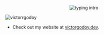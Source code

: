 <p align="center">
  <img src="https://readme-typing-svg.herokuapp.com?color=08CE90&center=true&vCenter=true&lines=Hello+everyone!!!;My+name's+Victor+Godoy.;I'm+a+student+developer." alt="typing intro">
</p>
<p align="left"> 
  <img src="https://komarev.com/ghpvc/?username=victorrgodoy&label=Profile%20views&color=0e75b6&style=flat-square" alt="victorrgodoy" /> 
</p>

- Check out my website at <a href="https://victordev-rosy.vercel.app" target="_blank">victorgodoy.dev</a>.
